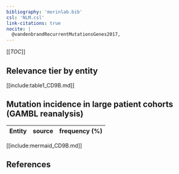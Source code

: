 ```yaml
---
bibliography: 'morinlab.bib'
csl: 'NLM.csl'
link-citations: true
nocite: |
  @vandenbrandRecurrentMutationsGenes2017, 
---
```


[[_TOC_]]




## Relevance tier by entity

[[include:table1_CD9B.md]]


## Mutation incidence in large patient cohorts (GAMBL reanalysis)

|Entity|source |frequency (%)|
|:------:|:----:|:----:|


[[include:mermaid_CD9B.md]]

## References



